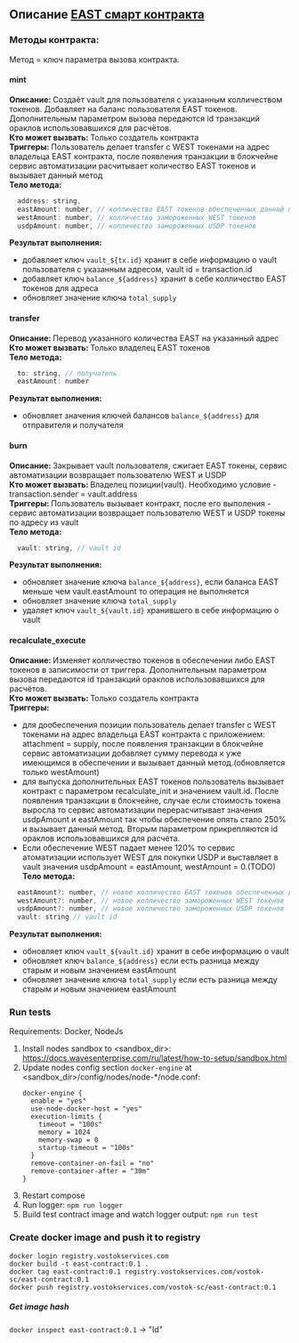 ## Описание [EAST смарт контракта](https://gitlab.wvservices.com/waves-enterprise/east-contract)

### Методы контракта:
Метод = ключ параметра вызова контракта.  
#### mint
<b> Описание: </b>
Создаёт vault для пользователя с указанным колличеством токенов. Добавляет на баланс пользователя EAST токенов. Дополнительным параметром вызова передаются id транзакций ораклов использовавшихся для расчётов.  
<b> Кто может вызвать: </b>
Только создатель контракта  
<b>Триггеры: </b>
Пользователь делает transfer с WEST токенами на адрес владельца EAST контракта, после появления транзакции в блокчейне сервис автоматизации расчитывает количество EAST токенов и вызывает данный метод  
<b>Тело метода: </b>
```js
  address: string,
  eastAmount: number, // колличество EAST токенов обеспеченных данной позицией
  westAmount: number, // колличество замороженных WEST токенов
  usdpAmount: number, // колличество замороженных USDP токенов
```  
<b>Результат выполнения: </b>
- добавляет ключ `vault_${tx.id}` хранит в себе информацию о vault пользователя c указанным адресом, vault id = transaction.id
- добавляет ключ `balance_${address}` хранит в себе колличество EAST токенов для адреса
- обновляет значение ключа `total_supply`  

#### transfer
<b> Описание: </b>
Перевод указанного количества EAST на указанный адрес  
<b> Кто может вызвать: </b>
Только владелец EAST токенов  
<b>Тело метода: </b>
```js
  to: string, // получатель
  eastAmount: number
```  
<b>Результат выполнения: </b>
- обновляет значения ключей балансов `balance_${address}` для отправителя и получателя  

#### burn
<b> Описание: </b>
Закрывает vault пользователя, сжигает EAST токены, сервис автоматизации возвращает пользователю WEST и USDP  
<b> Кто может вызвать: </b>
Владелец позиции(vault). Необходимо условие - transaction.sender = vault.address  
<b>Триггеры: </b>
Пользователь вызывает контракт, после его выполения - сервис автоматизации возвращает пользователю WEST и USDP токены по адресу из vault  
<b>Тело метода: </b>
```js
  vault: string, // vault id
```  
<b>Результат выполнения: </b>
- обновляет значениe ключа `balance_${address}`, если баланса EAST меньше чем vault.eastAmount то операция не выполняется 
- обновляет значение ключа `total_supply`
- удаляет ключ `vault_${vault.id}` хранившего в себе информацию о vault  

#### recalculate_execute
<b> Описание: </b>
Изменяет колличество токенов в обеспечении либо EAST токенов в записимости от триггера. Дополнительным параметром вызова передаются id транзакций ораклов использовавшихся для расчётов.  
<b> Кто может вызвать: </b>
Только создатель контракта  
<b>Триггеры: </b>
- для дообеспечения позиции пользователь делает transfer с WEST токенами на адрес владельца EAST контракта с приложением: attachment = supply, после появления транзакции в блокчейне сервис автоматизации добавляет сумму перевода к уже имеющимся в обеспечении и вызывает данный метод.(обновляется только westAmount)
- для выпуска дополнительных EAST токенов пользователь вызывает контракт с параметром recalculate_init и значением vault.id. После появления транзакции в блокчейне, случае если стоимость токена выросла то сервис автоматизации перерасчитывает значения usdpAmount и eastAmount так чтобы обеспечение опять стало 250% и вызывает данный метод. Вторым параметром прикрепляются id ораклов использовавшихся для расчёта.
- Если обеспечение WEST падает менее 120% то сервис атоматизации использует WEST для покупки USDP и выставляет в vault значения usdpAmount = eastAmount, westAmount = 0.(TODO)  
<b>Тело метода: </b>
```js
  eastAmount?: number, // новое колличество EAST токенов обеспеченных данной позицией
  westAmount?: number, // новое колличество замороженных WEST токенов
  usdpAmount?: number, // новое колличество замороженных USDP токенов
  vault: string // vault id
```  
<b>Результат выполнения: </b>
- обновляет ключ `vault_${vault.id}` хранит в себе информацию о vault
- обновляет ключ `balance_${address}` если есть разница между старым и новым значением eastAmount
- обновляет значение ключа `total_supply` если есть разница между старым и новым значением eastAmount  


### Run tests
Requirements: Docker, NodeJs

1) Install nodes sandbox to <sandbox_dir>: https://docs.wavesenterprise.com/ru/latest/how-to-setup/sandbox.html
2) Update nodes config section `docker-engine` at <sandbox_dir>/config/nodes/node-*/node.conf:
    ```
    docker-engine {
      enable = "yes"
      use-node-docker-host = "yes"
      execution-limits {
        timeout = "100s"
        memory = 1024
        memory-swap = 0
        startup-timeout = "100s"
      }
      remove-container-on-fail = "no"
      remove-container-after = "30m"
    }
    ```
3) Restart compose
4) Run logger: `npm run logger`
4) Build test contract image and watch logger output:
`npm run test`

### Create docker image and push it to registry
```
docker login registry.vostokservices.com
docker build -t east-contract:0.1 .
docker tag east-contract:0.1 registry.vostokservices.com/vostok-sc/east-contract:0.1
docker push registry.vostokservices.com/vostok-sc/east-contract:0.1
```

##### Get image hash
`docker inspect east-contract:0.1` -> "Id"
